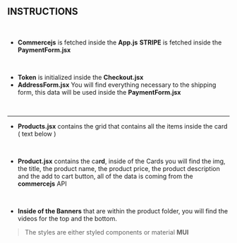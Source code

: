 ## INSTRUCTIONS

<br>

- **Commercejs** is fetched inside the **App.js**
  **STRIPE** is fetched inside the **PaymentForm.jsx**

<br>

- **Token** is initialized inside the **Checkout.jsx**
- **AddressForm.jsx** You will find everything necessary to the shipping form, this data will be used inside the **PaymentForm.jsx**

<br>
 <hr>

- **Products.jsx** contains the grid that contains all the items inside the card ( text below )

<br>

- **Product.jsx** contains the ca**rd**, inside of the Cards you will find the img, the title, the product name, the product price, the product description and the add to cart button, all of the data is coming from the **commercejs** API

<br>

- **Inside of the Banners** that are within the product folder, you will find the videos for the top and the bottom.

> The styles are either styled components or material **MUI**
